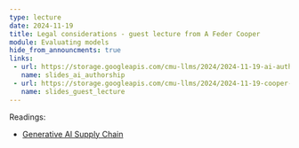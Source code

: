 ```yaml
---
type: lecture
date: 2024-11-19
title: Legal considerations - guest lecture from A Feder Cooper
module: Evaluating models
hide_from_announcments: true
links: 
 - url: https://storage.googleapis.com/cmu-llms/2024/2024-11-19-ai-authorship.pdf
   name: slides_ai_authorship
 - url: https://storage.googleapis.com/cmu-llms/2024/2024-11-19-cooper-guest-lecture.pdf
   name: slides_guest_lecture
---
```

Readings:
 - [Generative AI Supply Chain](https://arxiv.org/abs/2309.08133)
